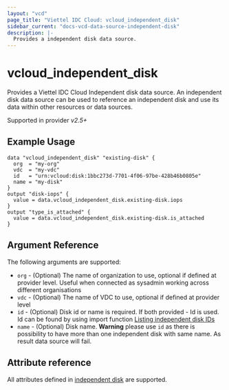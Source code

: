 ```yaml
---
layout: "vcd"
page_title: "Viettel IDC Cloud: vcloud_independent_disk"
sidebar_current: "docs-vcd-data-source-independent-disk"
description: |-
  Provides a independent disk data source.
---
```


# vcloud\_independent\_disk

Provides a Viettel IDC Cloud Independent disk data source. An independent disk data source can be used to reference an independent disk and use its 
data within other resources or data sources.

Supported in provider *v2.5+*

## Example Usage

```hcl
data "vcloud_independent_disk" "existing-disk" {
  org  = "my-org"
  vdc  = "my-vdc"
  id   = "urn:vcloud:disk:1bbc273d-7701-4f06-97be-428b46b0805e"
  name = "my-disk"
}
output "disk-iops" {
  value = data.vcloud_independent_disk.existing-disk.iops
}
output "type_is_attached" {
  value = data.vcloud_independent_disk.existing-disk.is_attached
}
```

## Argument Reference

The following arguments are supported:

* `org` - (Optional) The name of organization to use, optional if defined at provider level. Useful when connected as sysadmin working across different organisations
* `vdc` - (Optional) The name of VDC to use, optional if defined at provider level
* `id` - (Optional) Disk id or name is required. If both provided - Id is used. Id can be found by using import function [Listing independent disk IDs](/providers/terraform-viettelidc/vcloud/latest/docs/resources/independent_disk#listing-independent-disk-ids) 
* `name` - (Optional) Disk name.  **Warning** please use `id` as there is possibility to have more than one independent disk with same name. As result data source will fail.

## Attribute reference

All attributes defined in [independent disk](/providers/terraform-viettelidc/vcloud/latest/docs/resources/independent_disk#attribute-reference) are supported.
